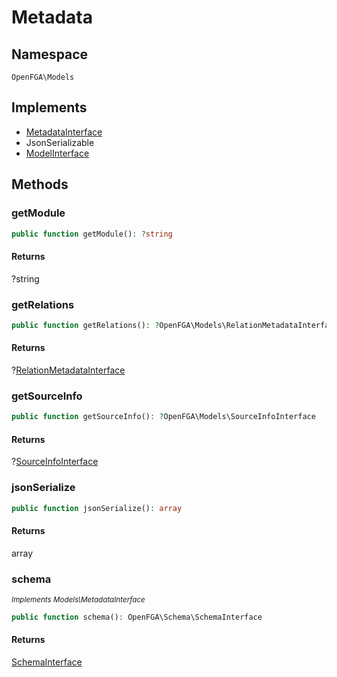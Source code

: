 # Metadata


## Namespace
`OpenFGA\Models`

## Implements
* [MetadataInterface](Models/MetadataInterface.md)
* JsonSerializable
* [ModelInterface](Models/ModelInterface.md)



## Methods
### getModule


```php
public function getModule(): ?string
```



#### Returns
?string

### getRelations


```php
public function getRelations(): ?OpenFGA\Models\RelationMetadataInterface
```



#### Returns
?[RelationMetadataInterface](Models/RelationMetadataInterface.md)

### getSourceInfo


```php
public function getSourceInfo(): ?OpenFGA\Models\SourceInfoInterface
```



#### Returns
?[SourceInfoInterface](Models/SourceInfoInterface.md)

### jsonSerialize


```php
public function jsonSerialize(): array
```



#### Returns
array

### schema

*<small>Implements Models\MetadataInterface</small>*  

```php
public function schema(): OpenFGA\Schema\SchemaInterface
```



#### Returns
[SchemaInterface](Schema/SchemaInterface.md)

